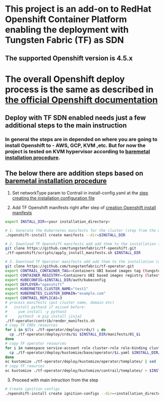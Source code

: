  # This project is an add-on to RedHat Openshift Container Platform enabling the deployment with Tungsten Fabric (TF) as SDN
## The supported Openshift version is 4.5.x

# The overall Openshift deploy process is the same as described in [the official Openshift documentation](https://docs.openshift.com/container-platform/4.5/welcome/index.html)

## Deploy with TF SDN enabled needs just a few additional steps to the main instruction
### In general the steps are in depended on where you are going to install Openshift to - AWS, GCP, KVM ,etc. But for now the project is tested on KVM hypervisor according to [baremetal installation procedure](https://docs.openshift.com/container-platform/4.5/installing/installing_bare_metal/installing-bare-metal.html).

## The below there are addition steps based on [baremetal installation procedure](https://docs.openshift.com/container-platform/4.5/installing/installing_bare_metal/installing-bare-metal.html)

1. Set networkType param to Contrail in install-config.yaml at the [step creating the installation configuration file](https://docs.openshift.com/container-platform/4.5/installing/installing_bare_metal/installing-bare-metal.html#installation-initializing-manual_installing-bare-metal)

2. Add TF Openshift manifests right after step of [creation Openshift install manifests](https://docs.openshift.com/container-platform/4.5/installing/installing_bare_metal/installing-bare-metal.html#installation-user-infra-generate-k8s-manifest-ignition_installing-bare-metal)
```bash
export INSTALL_DIR=<your installation_directory>

# 1. Generate the Kubernetes manifests for the cluster (step from the main instruction)
./openshift-install create manifests --dir=$INSTALL_DIR

# 2. Download TF Openshift manifests add add them to the installation (additional step)
git clone https://github.com/tungstenfabric/tf-openshift.git
./tf-openshift/scripts/apply_install_manifests.sh $INSTALL_DIR

# 3. Download TF Operator manifests add add them to the installation (additional step)
git clone https://github.com/tungstenfabric/tf-operator.git
export CONTRAIL_CONTAINER_TAG=<Containers UBI based images tag (tungstenfabric on dockerhub by default)>
export CONTAINER_REGISTRY=<Containers UBI based images registry (latest by default)>
export KUBECONFIG=$INSTALL_DIR/auth/kubeconfig
export DEPLOYER="openshift"
export KUBERNETES_CLUSTER_NAME="test1"
export KUBERNETES_CLUSTER_DOMAIN="example.com"
export CONTRAIL_REPLICAS=3
# process manifests (put cluster name, domain etc)
#   install python3 if missed before:
#     yum install -y python3
#     python3 -m pip install jinja2
./tf-operator/contrib/render_manifests.sh
# copy TF CRDs resources
for i in $(ls ./tf-operator/deploy/crds/) ; do
  cp ./tf-operator/deploy/crds/$i $INSTALL_DIR/manifests/01_$i
done
# copy TF operator resources
for i in namespace service-account role cluster-role role-binding cluster-role-binding ; do
  cp ./tf-operator/deploy/kustomize/base/operator/$i.yaml $INSTALL_DIR/manifests/02-tf-operator-$i.yaml
done
oc kustomize ./tf-operator/deploy/kustomize/operator/templates/ | sed -n 'H; /---/h; ${g;p;}' > $INSTALL_DIR/manifests/02-tf-operator.yaml
# copy TF reources
oc kustomize ./tf-operator/deploy/kustomize/contrail/templates/ > $INSTALL_DIR/manifests/03-tf.yaml
```

3. Proceed with main intruction from the step
```bash
# Create ignition configs
./openshift-install create ignition-configs --dir=<installation_directory>
```
